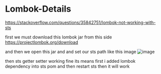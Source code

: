 # Lombok-Details

https://stackoverflow.com/questions/35842751/lombok-not-working-with-sts

first we must download this lombok jar from this side
https://projectlombok.org/download

and then we open this jar and and set our sts path like this image
![image](https://user-images.githubusercontent.com/40827670/150136033-32255368-9b5a-4b95-a104-84f831f1cda1.png)
 
 then sts getter setter working fine its means first i added lombok dependency into sts pom and then restart sts then it will work
